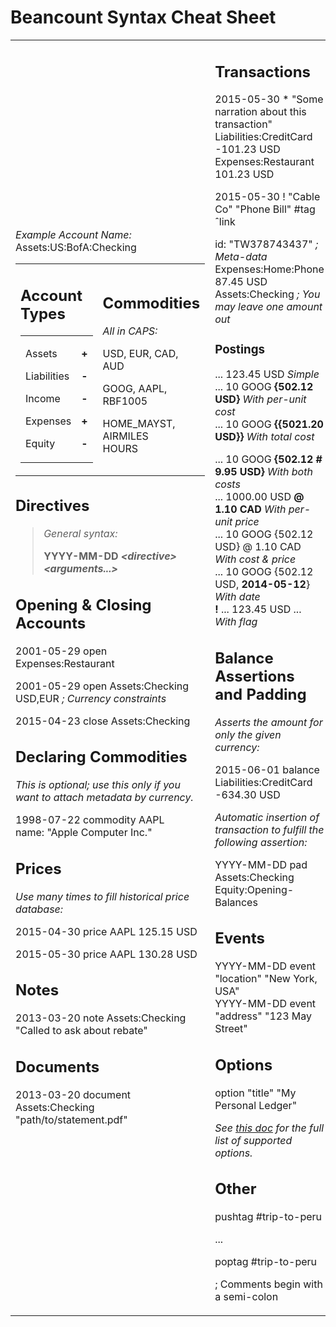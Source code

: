 # Beancount Syntax Cheat Sheet<a id="title"></a>

<table><tbody><tr class="odd"><td><p><em>Example Account Name:</em> Assets:US:BofA:Checking</p><table><tbody><tr class="odd"><td><h2 id="account-types">Account Types<a id="account-types"></a></h2><table><tbody><tr class="odd"><td><p>Assets</p><p>Liabilities</p><p>Income</p><p>Expenses</p><p>Equity</p></td><td><p><strong>+</strong></p><p><strong>-</strong></p><p><strong>-</strong></p><p><strong>+</strong></p><p><strong>-</strong></p></td></tr></tbody></table></td><td><h2 id="commodities">Commodities<a id="commodities"></a></h2><p><em>All in CAPS:</em></p><p>USD, EUR, CAD, AUD</p><p>GOOG, AAPL, RBF1005</p><p>HOME_MAYST, AIRMILES<br />
HOURS</p></td></tr></tbody></table><h2 id="directives">Directives<a id="directives"></a></h2><blockquote><p><em>General syntax:</em></p><p><strong>YYYY-MM-DD <em>&lt;directive&gt; &lt;arguments...&gt;</em></strong></p></blockquote><h2 id="opening-closing-accounts">Opening &amp; Closing Accounts<a id="opening-closing-accounts"></a></h2><p>2001-05-29 open Expenses:Restaurant</p><p>2001-05-29 open Assets:Checking USD,EUR <em>; Currency constraints</em></p><p>2015-04-23 close Assets:Checking</p><h2 id="declaring-commodities">Declaring Commodities<a id="declaring-commodities"></a></h2><p><em>This is optional; use this only if you want to attach metadata by currency.</em></p><p>1998-07-22 commodity AAPL<br />
name: "Apple Computer Inc."</p><h2 id="prices">Prices<a id="prices"></a></h2><p><em>Use many times to fill historical price database:</em></p><p>2015-04-30 price AAPL 125.15 USD</p><p>2015-05-30 price AAPL 130.28 USD</p><h2 id="notes">Notes<a id="notes"></a></h2><p>2013-03-20 note Assets:Checking "Called to ask about rebate"</p><h2 id="documents">Documents<a id="documents"></a></h2><p>2013-03-20 document Assets:Checking "path/to/statement.pdf"</p></td><td><h2 id="transactions">Transactions<a id="transactions"></a></h2><p>2015-05-30 * "Some narration about this transaction"<br />
Liabilities:CreditCard -101.23 USD<br />
Expenses:Restaurant 101.23 USD</p><p>2015-05-30 ! "Cable Co" "Phone Bill" #tag ˆlink</p><p>id: "TW378743437" <em>; Meta-data</em><br />
Expenses:Home:Phone 87.45 USD<br />
Assets:Checking <em>; You may leave one amount out</em></p><h3 id="postings">Postings<a id="postings"></a></h3><p>... 123.45 USD <em>Simple</em><br />
... 10 GOOG <strong>{502.12 USD}</strong> <em>With per-unit cost<br />
</em> ... 10 GOOG <strong>{{5021.20 USD}}</strong> <em>With total cost</em></p><p>... 10 GOOG <strong>{502.12 # 9.95 USD}</strong> <em>With both costs</em><br />
... 1000.00 USD <strong>@ 1.10 CAD</strong> <em>With per-unit price</em><br />
... 10 GOOG {502.12 USD} @ 1.10 CAD <em>With cost &amp; price</em><br />
... 10 GOOG {502.12 USD, <strong>2014-05-12</strong>} <em>With date</em><br />
<strong>!</strong> ... 123.45 USD ... <em>With flag</em></p><h2 id="balance-assertions-and-padding">Balance Assertions and Padding<a id="balance-assertions-and-padding"></a></h2><p><em>Asserts the amount for only the given currency:</em></p><p>2015-06-01 balance Liabilities:CreditCard -634.30 USD</p><p><em>Automatic insertion of transaction to fulfill the following assertion:</em></p><p>YYYY-MM-DD pad Assets:Checking Equity:Opening-Balances</p><h2 id="events">Events<a id="events"></a></h2><p>YYYY-MM-DD event "location" "New York, USA"<br />
YYYY-MM-DD event "address" "123 May Street"</p><h2 id="options">Options <a id="options"></a></h2><p>option "title" "My Personal Ledger"</p><p><em>See <a href="beancount_options_reference.md"><u>this doc</u></a> for the full list of supported options.</em></p><h2 id="other">Other<a id="other"></a></h2><p>pushtag #trip-to-peru</p><p>...</p><p>poptag #trip-to-peru</p><p>; Comments begin with a semi-colon</p></td></tr></tbody></table>
